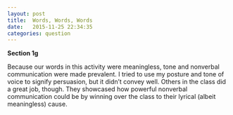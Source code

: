 ```yaml
---
layout: post
title:  Words, Words, Words
date:   2015-11-25 22:34:35
categories: question
---
```

**Section 1g**

Because our words in this activity were meaningless, tone and nonverbal communication were made prevalent. I tried to use my posture and tone of voice to signify persuasion, but it didn’t convey well. Others in the class did a great job, though. They showcased how powerful nonverbal communication could be by winning over the class to their lyrical (albeit meaningless) cause.
